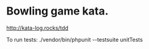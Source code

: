 # Bowling game kata.

http://kata-log.rocks/tdd

To run tests:
./vendor/bin/phpunit --testsuite unitTests
